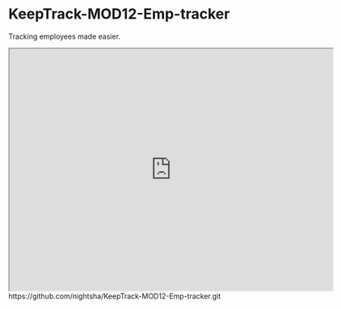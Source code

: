 # KeepTrack-MOD12-Emp-tracker
Tracking employees made easier.
<!-- Used Zack Huston's Employee Tracker reposistory from gitHub for inspiration and coding -->

<!-- video of employee tracker from cybrosys.com/employee-tracker/ --><iframe src="https://drive.google.com/file/d/1vJca4F7gX9qc0ioB9FNAZMXzqmeBWqYD/preview" width="640" height="480"></iframe>

<!-- Link to gitHub repository -->https://github.com/nightsha/KeepTrack-MOD12-Emp-tracker.git
